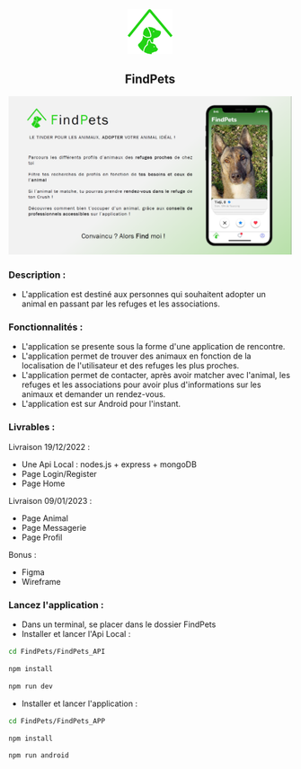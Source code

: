 <div align="center">
    <a href="https://github.com/KevOneRedOne/FindPets">
        <img src="/Design/logo/FindPets.png" alt="Logo" width="80" height="80">
    </a>
    <h2 align="center">FindPets</h2>
</div>


<div align="center">
    <a href="https://github.com/KevOneRedOne/FindPets">
        <img src="/Design/OnePage/OnePage.png" alt="Logo">
    </a>
</div>


### Description :
- L'application est destiné aux personnes qui souhaitent adopter un animal en passant par les refuges et les associations.


### Fonctionnalités :
- L'application se presente sous la forme d'une application de rencontre.
- L'application permet de trouver des animaux en fonction de la localisation de l'utilisateur et des refuges les plus proches.
- L'application permet de contacter, après avoir matcher avec l'animal, les refuges et les associations pour avoir plus d'informations sur les animaux et demander un rendez-vous.
- L'application est sur Android pour l'instant.

### Livrables :
Livraison 19/12/2022 :
- Une Api Local : nodes.js + express + mongoDB
- Page Login/Register
- Page Home

Livraison 09/01/2023 :
- Page Animal
- Page Messagerie
- Page Profil

Bonus :
- Figma
- Wireframe

### Lancez l'application :
- Dans un terminal, se placer dans le dossier FindPets
- Installer et lancer l'Api Local :
```sh
cd FindPets/FindPets_API
```
```sh
npm install
```
```sh
npm run dev
```
- Installer et lancer l'application :
```sh
cd FindPets/FindPets_APP
```
```sh
npm install
```
```sh
npm run android
```